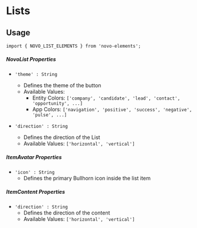 # Lists

## Usage
    import { NOVO_LIST_ELEMENTS } from 'novo-elements';

##### NovoList Properties
- `'theme' : String`
    * Defines the theme of the button
    * Available Values:
        * Entity Colors: `['company', 'candidate', 'lead', 'contact', 'opportunity', ...]`
        * App Colors: `['navigation', 'positive', 'success', 'negative', 'pulse', ...]`

- `'direction' : String`
    * Defines the direction of the List
    * Available Values: `['horizontal', 'vertical']`

##### ItemAvatar Properties
- `'icon' : String`
    * Defines the primary Bullhorn icon inside the list item

##### ItemContent Properties
- `'direction' : String`
    * Defines the direction of the content
    * Available Values: `['horizontal', 'vertical']`
